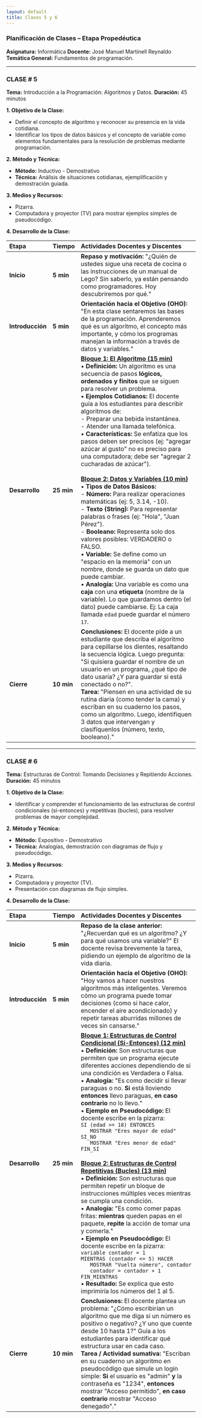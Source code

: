 ```yaml
---
layout: default
title: Clases 5 y 6
---
```


### **Planificación de Clases – Etapa Propedéutica**
**Asignatura:** Informática
**Docente:** José Manuel Martinell Reynaldo
**Temática General:** Fundamentos de programación.

---

### **CLASE # 5**

**Tema:** Introducción a la Programación: Algoritmos y Datos.
**Duración:** 45 minutos

**1. Objetivo de la Clase:**
*   Definir el concepto de algoritmo y reconocer su presencia en la vida cotidiana.
*   Identificar los tipos de datos básicos y el concepto de variable como elementos fundamentales para la resolución de problemas mediante programación.

**2. Método y Técnica:**
*   **Método:** Inductivo - Demostrativo
*   **Técnica:** Análisis de situaciones cotidianas, ejemplificación y demostración guiada.

**3. Medios y Recursos:**
*   Pizarra.
*   Computadora y proyector (TV) para mostrar ejemplos simples de pseudocódigo.

**4. Desarrollo de la Clase:**

| **Etapa** | **Tiempo** | **Actividades Docentes y Discentes** |
| :--- | :--- | :--- |
| **Inicio** | **5 min** | **Repaso y motivación:** "¿Quién de ustedes sigue una receta de cocina o las instrucciones de un manual de Lego? Sin saberlo, ya están pensando como programadores. Hoy descubriremos por qué." |
| **Introducción** | **5 min** | **Orientación hacia el Objetivo (OHO):** "En esta clase sentaremos las bases de la programación. Aprenderemos qué es un algoritmo, el concepto más importante, y cómo los programas manejan la información a través de datos y variables." |
| **Desarrollo** | **25 min** | **<u>Bloque 1: El Algoritmo (15 min)</u>** <br> • **Definición:** Un algoritmo es una secuencia de pasos **lógicos, ordenados y finitos** que se siguen para resolver un problema. <br> • **Ejemplos Cotidianos:** El docente guía a los estudiantes para describir algoritmos de: <br>   - Preparar una bebida instantánea. <br>   - Atender una llamada telefónica. <br> • **Características:** Se enfatiza que los pasos deben ser precisos (ej: "agregar azúcar al gusto" no es preciso para una computadora; debe ser "agregar 2 cucharadas de azúcar"). <br><br> **<u>Bloque 2: Datos y Variables (10 min)</u>** <br> • **Tipos de Datos Básicos:** <br>   - **Número:** Para realizar operaciones matemáticas (ej: 5, 3.14, -10). <br>   - **Texto (String):** Para representar palabras o frases (ej: "Hola", "Juan Pérez"). <br>   - **Booleano:** Representa solo dos valores posibles: VERDADERO o FALSO. <br> • **Variable:** Se define como un "espacio en la memoria" con un nombre, donde se guarda un dato que puede cambiar. <br> • **Analogía:** Una variable es como una **caja** con una **etiqueta** (nombre de la variable). Lo que guardamos dentro (el dato) puede cambiarse. Ej: La caja llamada `edad` puede guardar el número `17`. |
| **Cierre** | **10 min** | **Conclusiones:** El docente pide a un estudiante que describa el algoritmo para cepillarse los dientes, resaltando la secuencia lógica. Luego pregunta: "Si quisiera guardar el nombre de un usuario en un programa, ¿qué tipo de dato usaría? ¿Y para guardar si está conectado o no?". <br> **Tarea:** "Piensen en una actividad de su rutina diaria (como tender la cama) y escriban en su cuaderno los pasos, como un algoritmo. Luego, identifiquen 3 datos que intervengan y clasifíquenlos (número, texto, booleano)." |

---

### **CLASE # 6**

**Tema:** Estructuras de Control: Tomando Decisiones y Repitiendo Acciones.
**Duración:** 45 minutos

**1. Objetivo de la Clase:**
*   Identificar y comprender el funcionamiento de las estructuras de control condicionales (si-entonces) y repetitivas (bucles), para resolver problemas de mayor complejidad.

**2. Método y Técnica:**
*   **Método:** Expositivo - Demostrativo
*   **Técnica:** Analogías, demostración con diagramas de flujo y pseudocódigo.

**3. Medios y Recursos:**
*   Pizarra.
*   Computadora y proyector (TV).
*   Presentación con diagramas de flujo simples.

**4. Desarrollo de la Clase:**

| **Etapa** | **Tiempo** | **Actividades Docentes y Discentes** |
| :--- | :--- | :--- |
| **Inicio** | **5 min** | **Repaso de la clase anterior:** "¿Recuerdan qué es un algoritmo? ¿Y para qué usamos una variable?" El docente revisa brevemente la tarea, pidiendo un ejemplo de algoritmo de la vida diaria. |
| **Introducción** | **5 min** | **Orientación hacia el Objetivo (OHO):** "Hoy vamos a hacer nuestros algoritmos más inteligentes. Veremos cómo un programa puede tomar decisiones (como si hace calor, encender el aire acondicionado) y repetir tareas aburridas millones de veces sin cansarse." |
| **Desarrollo** | **25 min** | **<u>Bloque 1: Estructuras de Control Condicional (Si-Entonces) (12 min)</u>** <br> • **Definición:** Son estructuras que permiten que un programa ejecute diferentes acciones dependiendo de si una condición es Verdadera o Falsa. <br> • **Analogía:** "Es como decidir si llevar paraguas o no. **Si** está lloviendo **entonces** llevo paraguas, **en caso contrario** no lo llevo." <br> • **Ejemplo en Pseudocódigo:** El docente escribe en la pizarra: <br> `SI (edad >= 18) ENTONCES` <br> `   MOSTRAR "Eres mayor de edad"` <br> `SI_NO` <br> `   MOSTRAR "Eres menor de edad"` <br> `FIN_SI` <br><br> **<u>Bloque 2: Estructuras de Control Repetitivas (Bucles) (13 min)</u>** <br> • **Definición:** Son estructuras que permiten repetir un bloque de instrucciones múltiples veces mientras se cumpla una condición. <br> • **Analogía:** "Es como comer papas fritas: **mientras** queden papas en el paquete, **repite** la acción de tomar una y comerla." <br> • **Ejemplo en Pseudocódigo:** El docente escribe en la pizarra: <br> `variable contador = 1` <br> `MIENTRAS (contador <= 5) HACER` <br> `   MOSTRAR "Vuelta número", contador` <br> `   contador = contador + 1` <br> `FIN_MIENTRAS` <br> • **Resultado:** Se explica que esto imprimiría los números del 1 al 5. |
| **Cierre** | **10 min** | **Conclusiones:** El docente plantea un problema: "¿Cómo escribirían un algoritmo que me diga si un número es positivo o negativo? ¿Y uno que cuente desde 10 hasta 1?" Guía a los estudiantes para identificar qué estructura usar en cada caso. <br> **Tarea / Actividad sumativa:** "Escriban en su cuaderno un algoritmo en pseudocódigo que simule un login simple: **Si** el usuario es "admin" **y** la contraseña es "1234", **entonces** mostrar "Acceso permitido", **en caso contrario** mostrar "Acceso denegado"." |